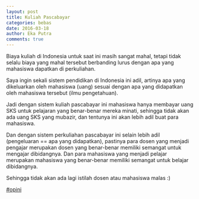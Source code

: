 ```yaml
---
layout: post
title: Kuliah Pascabayar
categories: bebas
date: 2016-03-18
author: Eka Putra
comments: true
---
```


Biaya kuliah di Indonesia untuk saat ini masih sangat mahal, tetapi tidak selalu biaya yang mahal tersebut berbanding lurus dengan apa yang mahasiswa dapatkan di perkuliahan.

Saya ingin sekali sistem pendidikan di Indonesia ini adil, artinya apa yang dikeluarkan oleh mahasiswa (uang) sesuai dengan apa yang didapatkan oleh mahasiswa tersebut (ilmu pengetahuan).

Jadi dengan sistem kuliah pascabayar ini mahasiswa hanya membayar uang SKS untuk pelajaran yang benar-benar mereka minati, sehingga tidak akan ada uang SKS yang mubazir, dan tentunya ini akan lebih adil buat para mahasiswa.

Dan dengan sistem perkuliahan pascabayar ini selain lebih adil (pengeluaran == apa yang didapatkan), pastinya para dosen yang menjadi pengajar merupakan dosen yang benar-benar memiliki semangat untuk mengajar dibidangnya. Dan para mahasiswa yang menjadi pelajar merupakan mahasiswa yang benar-benar memiliki semangat untuk belajar dibidangnya.

Sehingga tidak akan ada lagi istilah dosen atau mahasiswa malas :)

[#opini](https://twitter.com/search?q=%23opini "#opini")